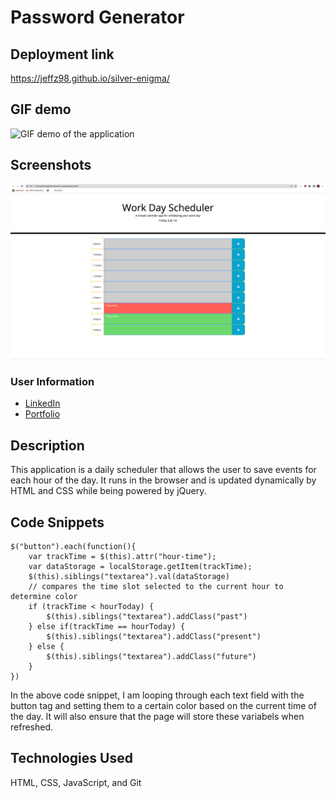 # Password Generator

## Deployment link

https://jeffz98.github.io/silver-enigma/

## GIF demo

![GIF demo of the application](./Images/WorkDay.gif)

## Screenshots
![Screenshot of the application's landing page](./Images/workday-ss.png)

### User Information
- [LinkedIn](https://www.linkedin.com/in/jeffrey-zhang-52315522a/)
- [Portfolio](https://jeffz98.github.io/Twilights_Portfolio/)

## Description
This application is a daily scheduler that allows the user to save events for each hour of the day. It runs in the browser and is updated dynamically by HTML and CSS while being powered by jQuery.
## Code Snippets

```
$("button").each(function(){
    var trackTime = $(this).attr("hour-time");
    var dataStorage = localStorage.getItem(trackTime);
    $(this).siblings("textarea").val(dataStorage)
    // compares the time slot selected to the current hour to determine color
    if (trackTime < hourToday) {
        $(this).siblings("textarea").addClass("past")
    } else if(trackTime == hourToday) {
        $(this).siblings("textarea").addClass("present")
    } else {
        $(this).siblings("textarea").addClass("future")
    }
})
```

In the above code snippet, I am looping through each text field with the button tag and setting them to a certain color based on the current time of the day. It will also ensure that the page will store these variabels when refreshed.


## Technologies Used

HTML, CSS, JavaScript, and Git



